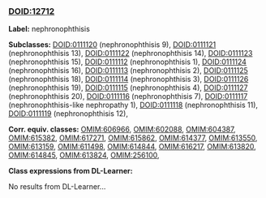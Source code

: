
### [DOID:12712](http://purl.obolibrary.org/obo/DOID_12712)
**Label:** nephronophthisis

**Subclasses:** [DOID:0111120](http://purl.obolibrary.org/obo/DOID_0111120) (nephronophthisis 9), [DOID:0111121](http://purl.obolibrary.org/obo/DOID_0111121) (nephronophthisis 13), [DOID:0111122](http://purl.obolibrary.org/obo/DOID_0111122) (nephronophthisis 14), [DOID:0111123](http://purl.obolibrary.org/obo/DOID_0111123) (nephronophthisis 15), [DOID:0111112](http://purl.obolibrary.org/obo/DOID_0111112) (nephronophthisis 1), [DOID:0111124](http://purl.obolibrary.org/obo/DOID_0111124) (nephronophthisis 16), [DOID:0111113](http://purl.obolibrary.org/obo/DOID_0111113) (nephronophthisis 2), [DOID:0111125](http://purl.obolibrary.org/obo/DOID_0111125) (nephronophthisis 18), [DOID:0111114](http://purl.obolibrary.org/obo/DOID_0111114) (nephronophthisis 3), [DOID:0111126](http://purl.obolibrary.org/obo/DOID_0111126) (nephronophthisis 19), [DOID:0111115](http://purl.obolibrary.org/obo/DOID_0111115) (nephronophthisis 4), [DOID:0111127](http://purl.obolibrary.org/obo/DOID_0111127) (nephronophthisis 20), [DOID:0111116](http://purl.obolibrary.org/obo/DOID_0111116) (nephronophthisis 7), [DOID:0111117](http://purl.obolibrary.org/obo/DOID_0111117) (nephronophthisis-like nephropathy 1), [DOID:0111118](http://purl.obolibrary.org/obo/DOID_0111118) (nephronophthisis 11), [DOID:0111119](http://purl.obolibrary.org/obo/DOID_0111119) (nephronophthisis 12), 

**Corr. equiv. classes:** [OMIM:606966](http://purl.obolibrary.org/obo/OMIM_606966), [OMIM:602088](http://purl.obolibrary.org/obo/OMIM_602088), [OMIM:604387](http://purl.obolibrary.org/obo/OMIM_604387), [OMIM:615382](http://purl.obolibrary.org/obo/OMIM_615382), [OMIM:617271](http://purl.obolibrary.org/obo/OMIM_617271), [OMIM:615862](http://purl.obolibrary.org/obo/OMIM_615862), [OMIM:614377](http://purl.obolibrary.org/obo/OMIM_614377), [OMIM:613550](http://purl.obolibrary.org/obo/OMIM_613550), [OMIM:613159](http://purl.obolibrary.org/obo/OMIM_613159), [OMIM:611498](http://purl.obolibrary.org/obo/OMIM_611498), [OMIM:614844](http://purl.obolibrary.org/obo/OMIM_614844), [OMIM:616217](http://purl.obolibrary.org/obo/OMIM_616217), [OMIM:613820](http://purl.obolibrary.org/obo/OMIM_613820), [OMIM:614845](http://purl.obolibrary.org/obo/OMIM_614845), [OMIM:613824](http://purl.obolibrary.org/obo/OMIM_613824), [OMIM:256100](http://purl.obolibrary.org/obo/OMIM_256100), 

**Class expressions from DL-Learner:**

No results from DL-Learner...



